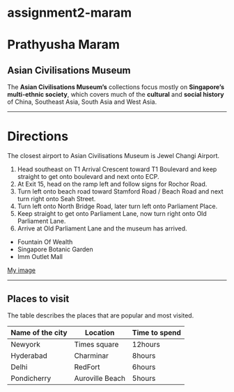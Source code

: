 # assignment2-maram
# Prathyusha Maram
## Asian Civilisations Museum

The **Asian Civilisations Museum’s** collections focus mostly on **Singapore’s multi-ethnic society**, which covers much of the **cultural** and **social history** of China, Southeast Asia, South Asia and West Asia.
***

# Directions
 The closest airport to Asian Civilisations Museum is Jewel Changi Airport.
 1. Head southeast on T1 Arrival Crescent toward T1 Boulevard and keep straight to get onto boulevard and next onto ECP.
 2. At Exit 15, head on the ramp left and follow signs for Rochor Road.
 3. Turn left onto beach road toward Stamford Road / Beach Road and next turn right onto Seah Street.
 4. Turn left onto North Bridge Road, later turn left onto Parliament Place.
 5. Keep straight to get onto Parliament Lane, now turn right onto Old Parliament Lane.
 6. Arrive at Old Parliament Lane and the museum has arrived.

 * Fountain Of Wealth
 * Singapore Botanic Garden
 * Imm Outlet Mall

 [My image](Image.jpeg)

 ***

 ## Places to visit

 The table describes the places that are popular and most visited.

 | Name of the city | Location | Time to spend |
 |-----|----|-----|
 | Newyork | Times square | 12hours |
 | Hyderabad | Charminar | 8hours |
 | Delhi | RedFort | 6hours |
 | Pondicherry | Auroville Beach | 5hours |

 
